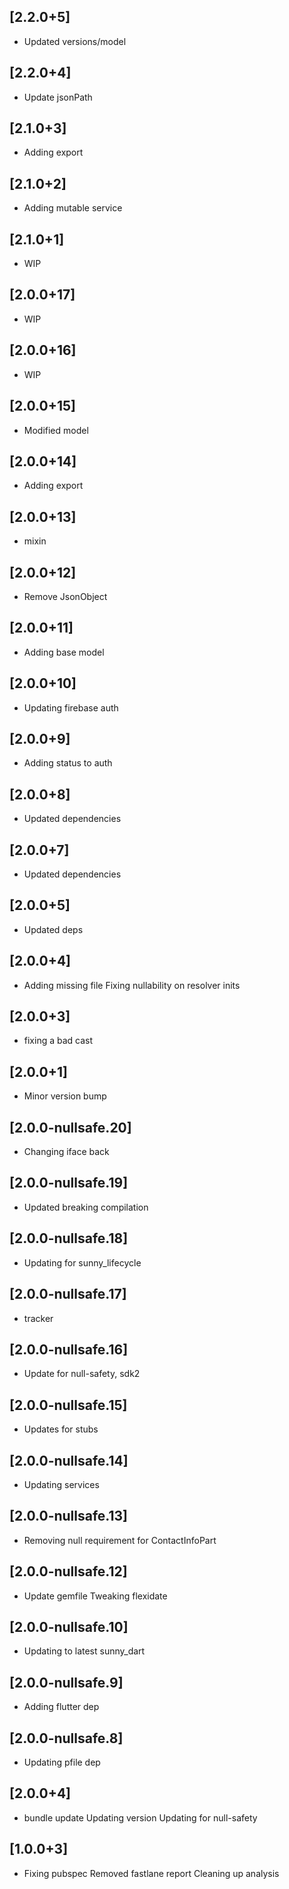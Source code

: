 ## [2.2.0+5]
 * Updated versions/model

## [2.2.0+4]
 * Update jsonPath

## [2.1.0+3]
 * Adding export

## [2.1.0+2]
 * Adding mutable service

## [2.1.0+1]
 * WIP

## [2.0.0+17]
 * WIP

## [2.0.0+16]
 * WIP

## [2.0.0+15]
 * Modified model

## [2.0.0+14]
 * Adding export

## [2.0.0+13]
 * mixin

## [2.0.0+12]
 * Remove JsonObject

## [2.0.0+11]
 * Adding base model

## [2.0.0+10]
 * Updating firebase auth

## [2.0.0+9]
 * Adding status to auth

## [2.0.0+8]
 * Updated dependencies

## [2.0.0+7]
 * Updated dependencies

## [2.0.0+5]
 * Updated deps

## [2.0.0+4]
 * Adding missing file
Fixing nullability on resolver inits

## [2.0.0+3]
 * fixing a bad cast

## [2.0.0+1]
 * Minor version bump

## [2.0.0-nullsafe.20]
 * Changing iface back

## [2.0.0-nullsafe.19]
 * Updated breaking compilation

## [2.0.0-nullsafe.18]
 * Updating for sunny_lifecycle

## [2.0.0-nullsafe.17]
 * tracker

## [2.0.0-nullsafe.16]
 * Update for null-safety, sdk2

## [2.0.0-nullsafe.15]
 * Updates for stubs

## [2.0.0-nullsafe.14]
 * Updating services

## [2.0.0-nullsafe.13]
 * Removing null requirement for ContactInfoPart

## [2.0.0-nullsafe.12]
 * Update gemfile
Tweaking flexidate

## [2.0.0-nullsafe.10]
 * Updating to latest sunny_dart

## [2.0.0-nullsafe.9]
 * Adding flutter dep

## [2.0.0-nullsafe.8]
 * Updating pfile dep

## [2.0.0+4]
 * bundle update
Updating version
Updating for null-safety

## [1.0.0+3]
 * Fixing pubspec
Removed fastlane report
Cleaning up analysis

